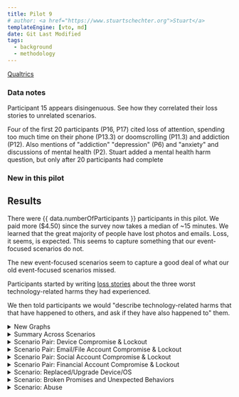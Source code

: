 ```yaml
---
title: Pilot 9
# author: <a href="https://www.stuartschechter.org">Stuart</a>
templateEngine: [vto, md]
date: Git Last Modified
tags:
  - background
  - methodology
---
```


[Qualtrics](https://harvard.az1.qualtrics.com/responses/#/surveys/SV_9mHnlou4OadzNaK)

### Data notes

Participant 15 appears disingenuous. See how they correlated their loss stories to unrelated scenarios.

Four of the first 20 participants (P16, P17) cited loss of attention, spending too much time on their phone (P13.3) or doomscrolling (P11.3) and addiction (P12).
Also mentions of "addiction" "depression" (P6) and "anxiety" and discussions of mental health (P2). Stuart added a mental health harm question, but only after 20 participants had complete

### New in this pilot


## Results

There were {{ data.numberOfParticipants }} participants in this pilot.  We paid more ($4.50) since the survey now takes a median of ~15 minutes. We learned that the great majority of people have lost photos and emails. Loss, it seems, is expected. This seems to capture something that our event-focused scenarios do not.

The new event-focused scenarios seem to capture a good deal of what our old event-focused scenarios missed.

Participants started by writing [loss stories](./loss-stories.md) about the three worst technology-related harms they had experienced. 

We then told participants we would "describe technology-related harms that that have happened to others, and ask if they have also happened to" them.



<!-- ----------------------------------------------------- -->
<details>
<summary>New Graphs</summary>

<figure><img src="/graphs/Pilot9/harm-likert-absolute.svg" alt=""/></figure>
<figure><img src="/graphs/Pilot9/harm-likert-percent.svg" alt=""/></figure>
<figure><img src="/graphs/Pilot9/lost-photos-percent.svg" alt=""/></figure>
<figure><img src="/graphs/Pilot9/lost-emails-percent.svg" alt=""/></figure>
<figure><img src="/graphs/Pilot9/lost-photos-percent-cdf.svg" alt=""/></figure>
<figure><img src="/graphs/Pilot9/lost-emails-percent-cdf.svg" alt=""/></figure>

</details>
<!-- ----------------------------------------------------- -->

<!-- ----------------------------------------------------- -->
<details>
<summary>Summary Across Scenarios</summary>

<figure>
  <img src="/graphs/Pilot9/scenario-bar-chart.svg" alt="A bar chart summarizing the percent of participants who had experienced each harm scenario."/>
  <figcaption>The percent of participants who had experienced each harm scenario. Losses due to failures of security measures to protect participants from attack are paired (left bar) against harms due to security measures themselves harming participants (right bar).</figcaption>
</figure>
<figure><img src="/graphs/Pilot9/scenario-harm-likert-absolute.svg" alt="TBD"/></figure>
<figure><img src="/graphs/Pilot9/scenario-harm-likert-percent.svg" alt="TBD"/></figure>

When participants reported having suffered one of the described scenarios, we asked them how recently they had experienced it.

<figure>
  <img src="/graphs/Pilot9/scenario-recency-bar-chart.svg" alt="A bar chart summarizing how recently participants who had experienced each harm scenario."/>
  <figcaption>The absolute number of participants who had experienced each harm scenario for each level of recency.</figcaption>
</figure>

<figure>
  <img src="/graphs/Pilot9/scenario-recovery-duration-bar-chart.svg" alt=""/>
  <figcaption>Recovery duration for each scenario (absolute figures).</figcaption>
</figure>

<figure>
  <img src="/graphs/Pilot9/scatter-age-vs-scenario-count.svg" alt=""/>
  <figcaption>Have older people experienced more types of harmful events?</figcaption>
</figure>

</details>
<!-- ----------------------------------------------------- -->
<details>
<summary>Scenario Pair: Device Compromise & Lockout</summary>

We asked participants who had a device compromised/stolen or locked what type of device it was. (If they had experienced more than one incident of a scenario we asked about the worst.)

<figure>
  <img src="/graphs/Pilot9/device-bar-chart.svg" alt="A bar chart summarizing the number of devices of each type that were lost or hacked."/>
  <figcaption>The absolute number of devices of each type that participants had suffered the compromise of (left bar in pair) or had been locked out of (right bar in pair).</figcaption>
</figure>
<figure><img src="/graphs/Pilot9/hacked-device-dur-bar-chart.svg" alt="TBD"/></figure>


<figure>
  <img src="/graphs/Pilot9/hacked-device-how-bar-chart.svg" alt="A bar chart summarizing how devices were compromised."/>
  <figcaption>How devices were compromised.</figcaption>
</figure>

<figure>
  <img src="/graphs/Pilot9/locked-device-how-bar-chart.svg" alt="A bar chart summarizing how participants reported being locked out of their devices."/>
  <figcaption>How users were locked out of their devices.</figcaption>
</figure>

<figure><img src="/graphs/Pilot9/locked-device-recdat-bar-chart.svg" alt="TBD"/></figure>
<figure><img src="/graphs/Pilot9/locked-device-dur-bar-chart.svg" alt="TBD"/></figure>

</details>
<!-- ----------------------------------------------------- -->
<details>
<summary>Scenario Pair: Email/File Account Compromise & Lockout</summary>
<figure>
  <img src="/graphs/Pilot9/account-type-bar-chart.svg" alt="A bar chart summarizing the number of devices of each type that were lost or hacked."/>
  <figcaption>The types of accounts that participants had suffered the compromise of (left bar in pair) or had been locked out of (right bar in pair).</figcaption>
</figure>

<figure><img src="/graphs/Pilot9/hacked-acct-how-bar-chart.svg" alt="TBD"/></figure>
<figure><img src="/graphs/Pilot9/hacked-acct-type-bar-chart.svg" alt="TBD"/></figure>
<figure><img src="/graphs/Pilot9/hacked-acct-dur-bar-chart.svg" alt="TBD"/></figure>
<figure><img src="/graphs/Pilot9/locked-acct-how-bar-chart.svg" alt="TBD"/></figure>
<figure><img src="/graphs/Pilot9/locked-acct-type-bar-chart.svg" alt="TBD"/></figure>
<figure><img src="/graphs/Pilot9/locked-acct-dur-bar-chart.svg" alt="TBD"/></figure>

</details>
<!-- ----------------------------------------------------- -->
<details>
<summary>Scenario Pair: Social Account Compromise & Lockout</summary>
<figure>
  <img src="/graphs/Pilot9/social-account-type-bar-chart.svg" alt="A bar chart summarizing the number of devices of each type that were lost or hacked."/>
  <figcaption>The types of social accounts that participants had suffered the compromise of (left bar in pair) or had been locked out of (right bar in pair).</figcaption>
</figure>

<figure><img src="/graphs/Pilot9/hacked-soc-how-bar-chart.svg" alt="TBD"/></figure>
<figure><img src="/graphs/Pilot9/hacked-soc-type-bar-chart.svg" alt="TBD"/></figure>
<figure><img src="/graphs/Pilot9/locked-soc-how-bar-chart.svg" alt="TBD"/></figure>
<figure><img src="/graphs/Pilot9/locked-soc-type-bar-chart.svg" alt="TBD"/></figure>
<figure><img src="/graphs/Pilot9/locked-soc-dur-bar-chart.svg" alt="TBD"/></figure>

</details>
<!-- ----------------------------------------------------- -->
<details>
<summary>Scenario Pair: Financial Account Compromise & Lockout</summary>
<figure>
  <img src="/graphs/Pilot9/financial-account-type-bar-chart.svg" alt="A bar chart summarizing the number of devices of each type that were lost or compromised."/>
  <figcaption>The types of financial accounts that participants had suffered the compromise of (left bar in pair) or had been locked out of (right bar in pair).</figcaption>
</figure>

<figure><img src="/graphs/Pilot9/hacked-bank-how-bar-chart.svg" alt="TBD"/></figure>
<figure><img src="/graphs/Pilot9/hacked-bank-type-bar-chart.svg" alt="TBD"/></figure>
<figure><img src="/graphs/Pilot9/locked-bank-how-bar-chart.svg" alt="TBD"/></figure>
<figure><img src="/graphs/Pilot9/locked-bank-type-bar-chart.svg" alt="TBD"/></figure>
<figure><img src="/graphs/Pilot9/locked-bank-dur-bar-chart.svg" alt="TBD"/></figure>

</details>
<!-- ----------------------------------------------------- -->
<details>
<summary>Scenario: Replaced/Upgrade Device/OS</summary>

<figure><img src="/graphs/Pilot9/swap-device-what-bar-chart.svg" alt="TBD"/></figure>
<figure><img src="/graphs/Pilot9/swap-device-harm-bar-chart.svg" alt="TBD"/></figure>
<figure><img src="/graphs/Pilot9/swap-device-dur-bar-chart.svg" alt="TBD"/></figure>
</details>
<!-- ----------------------------------------------------- -->
<details>
<summary>Scenario: Broken Promises and Unexpected Behaviors</summary>
<figure><img src="/graphs/Pilot9/disconnect-how-bar-chart.svg" alt="TBD"/></figure>
<figure><img src="/graphs/Pilot9/disconnect-harm-bar-chart.svg" alt="TBD"/></figure>
<figure><img src="/graphs/Pilot9/disconnect-dur-bar-chart.svg" alt="TBD"/></figure>
</details>
<!-- ----------------------------------------------------- -->
<details>
<summary>Scenario: Abuse</summary>
<figure><img src="/graphs/Pilot9/abuse-how-bar-chart.svg" alt="TBD"/></figure>
<figure><img src="/graphs/Pilot9/abuse-dur-bar-chart.svg" alt="TBD"/></figure>
</details>
<!-- ----------------------------------------------------- -->
